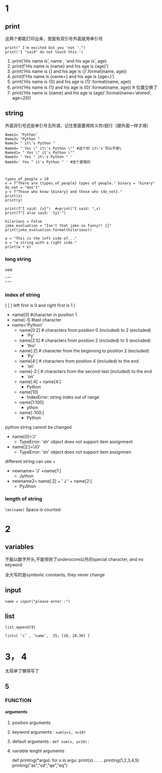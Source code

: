 # 1

## print

这两个都能打印出来，里面有双引号外面就用单引号

    print(" I'm excited but you 'not '.") 
    print('I "said" do not touch this.')

1. print('His name is', name , 'and his age is', age) 
2. print(f'His name is {name} and his age is {age}’)
3. print('His name is {} and his age is {}'.format(name, age))
4. print(f'His name is {name=} and his age is {age=}’)
5. print('His name is {0} and his age is {1}'.format(name, age))
6. print('His name is {1} and his age is {0}'.format(name, age))  # 位置交换了
7. print('His name is {name} and his age is {age}'.format(name=‘ahmed’, age=20))

## string

外面双引号还是单引号无所谓，记住里面要用转义符/就行（跟外面一样才用）

    Name1= ‘Python’ 
    Name2= "Python " 
    Name3= " it\’s Python " 
    Name4= " Yes \" it\'s Python \"" #这个的`it\'s`可以不用\
    Name41= " Yes \" it's Python \""
    Name5= ' Yes " it\'s Python " ' 
    Name6=' Yes " it's Python " ' #这个是错的



    types_of_people = 10 
    x = f"There are {types_of_people} types of people." binary = "binary" 
    do_not = "don't" 
    y = f"Those who know {binary} and those who {do_not}." 
    print(x) 
    print(y) 
    
    print(f"I said: {x}")  #=print("I said: ",x)
    print(f"I also said: '{y}'") 
    
    hilarious = False 
    joke_evaluation = "Isn't that joke so funny?! {}" print(joke_evaluation.format(hilarious)) 
    
    w = "This is the left side of..." 
    e = "a string with a right side." 
    print(w + e)

### long string

use 

    """
    """

### index of string

(     [ )      left first is 0 and right first is 1  )

- name[0]  #character in position 1
- name[-1]  #last character
- name='Python’
    -  name[0:2]  # characters from position 0 (included) to 2 (excluded) 
        - 'Py’ 
    - name[2:5]  # characters from position 2 (included) to 5 (excluded) 
        - 'tho’ 
    - name[:2]   # character from the beginning to position 2 (excluded) 
        -  'Py' 
    - name[4:]   # characters from position 4 (included) to the end
        - 'on' 
    - name[-2:]  # characters from the second-last (included) to the end 
        - 'on’
    - name[:4] + name[4:] 
        - Python 
    - name[10] 
        - IndexError: string index out of range
    - name[1:100] 
        - ython
    - name[-100:] 
        - Python 

python string cannot be changed

- name[0]='J'
    - TypeError: 'str' object does not support item assignment
- name[2:]=‘JO’ 
    - TypeError: 'str' object does not support item assignmen

different string can use +

- newname= 'J' +name[1:] 
    - Jython
-  newname2= name[:2]  + ' J ‘ + name[2:]
    -  PyJthon

### length of string

`len(name)` Space is counted

# 2

## variables

不能以数字开头,不能带除了underscore以外的special character, and no keyword

全大写的是symbolic constants, they never change

## input

`name = input("please enter :")`

## list

`list.append[9]`

`list=[ ‘c’ , ‘name’,  25, [10, 20,30] ]`

# 3， 4

太简单了懒得写了

## 5

### FUNCTION

#### arguments

1. position arguments
2. keyword arguments :     `sum(y=1, x=10)`
3. default arguments  :     `def sum(x, y=10):`



1. variable lenght arguments 

    def printing(*argu):
    for x in argu:
        print(x)
    ...
    ...
    printing(1,2,3,4,5)
    printing("as","sd","qe","eq")









